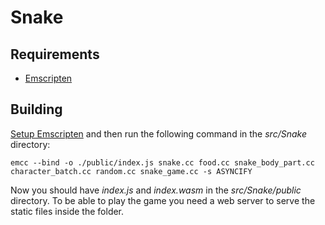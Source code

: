 # Snake

## Requirements

- [Emscripten](https://emscripten.org/)

## Building

[Setup Emscripten](https://emscripten.org/docs/getting_started/downloads.html) and then run the following command in the _src/Snake_ directory:

    emcc --bind -o ./public/index.js snake.cc food.cc snake_body_part.cc character_batch.cc random.cc snake_game.cc -s ASYNCIFY

Now you should have _index.js_ and _index.wasm_ in the _src/Snake/public_ directory. To be able to play the game you need a web server to serve the static files inside the folder.
